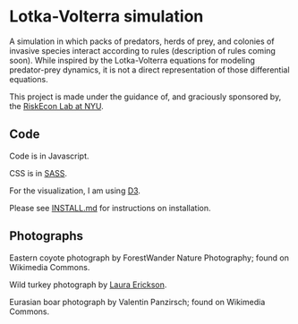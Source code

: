 # Lotka-Volterra simulation

A simulation in which packs of predators, herds of prey, and colonies
of invasive species interact according to rules
(description of rules coming soon).
While inspired by the Lotka-Volterra equations for modeling predator-prey
dynamics, it is not a direct representation of those differential
equations.

This project is made under the guidance of, and graciously sponsored by, the
[RiskEcon Lab at NYU](http://www.cims.nyu.edu/riskeconlab/).


## Code

Code is in Javascript.

CSS is in [SASS](http://sass-lang.com/).

For the visualization, I am using [D3](http://d3js.org).

Please see [INSTALL.md](INSTALL.md) for instructions on installation.


## Photographs

Eastern coyote photograph by ForestWander Nature Photography;
found on Wikimedia Commons.

Wild turkey photograph by [Laura Erickson](http://www.lauraerickson.com).

Eurasian boar photograph by Valentin Panzirsch;
found on Wikimedia Commons.
